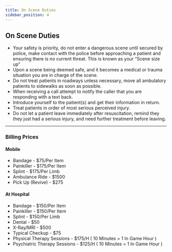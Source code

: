 ```yaml
---
title: On Scene Duties
sidebar_position: 4
---
```


## On Scene Duties

- Your safety is priority, do not enter a dangerous scene until secured by police, make contact with the police before approaching a patient and ensuring there is no current threat. This is known as your “Scene size up”
- Upon a scene being deemed safe, and it becomes a medical or trauma situation you are in charge of the scene.
- Do not treat patients in roadways unless necessary, move all ambulatory patients to sidewalks as soon as possible.
- When receiving a call attempt to notify the caller that you are responding with a text back.
- Introduce yourself to the patient(s) and get their information in return.
- Treat patients in order of most serious perceived injury.
- Do not let a patient leave immediately after resuscitation, remind they they just had a serious injury, and need further treatment before leaving.

---

### Billing Prices

#### Mobile
- Bandage - $75/Per Item
- Painkiller - $175/Per Item
- Splint - $175/Per Limb
- Ambulance Ride - $1500
- Pick Up (Revive) - $275



#### At Hospital
- Bandage - $150/Per Item
- Painkiller - $150/Per Item
- Splint - $150/Per Limb
- Dental - $50
- X-Ray/MRI - $500
- Typical Checkup - $75
- Physical Therapy Sessions - $175/H ( 10 Minutes = 1 In Game Hour )
- Psychiatric Therapy Sessions - $125/H ( 10 Minutes = 1 In Game Hour )